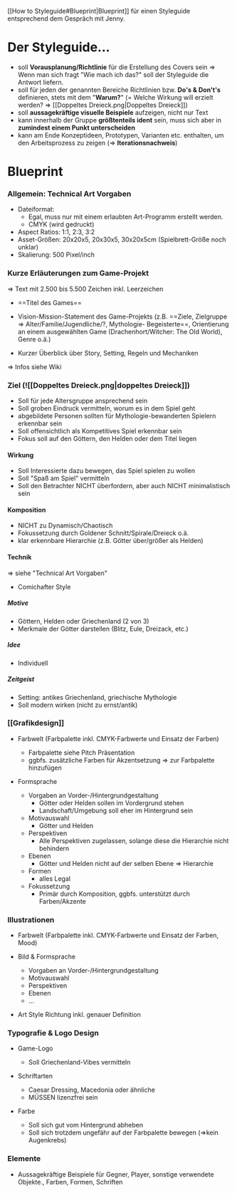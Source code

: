 [[How to Styleguide#Blueprint|Blueprint]] für einen Styleguide entsprechend dem Gespräch mit Jenny.

# Der Styleguide...
- soll **Vorausplanung/Richtlinie** für die Erstellung des Covers sein
	=> Wenn man sich fragt "Wie mach ich das?" soll der Styleguide die Antwort liefern.
- soll für jeden der genannten Bereiche Richtlinien bzw. **Do's & Don't's**  definieren, stets mit dem "**Warum?**" (= Welche Wirkung will erzielt werden? => [[Doppeltes Dreieck.png|Doppeltes Dreieck]])
- soll **aussagekräftige visuelle Beispiele** aufzeigen, nicht nur Text
- kann innerhalb der Gruppe **größtenteils ident** sein, muss sich aber in **zumindest einem Punkt unterscheiden**
- kann am Ende Konzeptideen, Prototypen, Varianten etc. enthalten, um den Arbeitsprozess zu zeigen (=> **Iterationsnachweis**)


# Blueprint
### Allgemein: Technical Art Vorgaben

- Dateiformat: 
	- Egal, muss nur mit einem erlaubten Art-Programm erstellt werden.
	- CMYK (wird gedruckt)
- Aspect Ratios: 1:1, 2:3, 3:2
- Asset-Größen: 20x20x5, 20x30x5, 30x20x5cm (Spielbrett-Größe noch unklar)
- Skalierung: 500 Pixel/inch

### Kurze Erläuterungen zum Game-Projekt
=> Text mit 2.500 bis 5.500 Zeichen inkl. Leerzeichen

- ==Titel des Games==

- Vision-Mission-Statement des Game-Projekts (z.B. ==Ziele, Zielgruppe => Alter/Familie/Jugendliche/?, Mythologie- Begeisterte==, Orientierung an einem ausgewählten Game (Drachenhort/Witcher: The Old World), Genre o.ä.)

- Kurzer Überblick über Story, Setting, Regeln und Mechaniken

=> Infos siehe Wiki
### Ziel (![[Doppeltes Dreieck.png|doppeltes Dreieck]])
- Soll für jede Altersgruppe ansprechend sein
- Soll groben Eindruck vermitteln, worum es in dem Spiel geht
- abgebildete Personen sollten für Mythologie-bewanderten Spielern erkennbar sein
- Soll offensichtlich als Kompetitives Spiel erkennbar sein
- Fokus soll auf den Göttern, den Helden oder dem Titel liegen
#### Wirkung
- Soll Interessierte dazu bewegen, das Spiel spielen zu wollen
- Soll "Spaß am Spiel" vermitteln
- Soll den Betrachter NICHT überfordern, aber auch NICHT minimalistisch sein
#### Komposition
- NICHT zu Dynamisch/Chaotisch
- Fokussetzung durch Goldener Schnitt/Spirale/Dreieck o.ä.
- klar erkennbare Hierarchie (z.B. Götter über/größer als Helden)
#### Technik
=> siehe "Technical Art Vorgaben"
- Comichafter Style
##### Motive
- Göttern, Helden oder Griechenland (2 von 3)
- Merkmale der Götter darstellen (Blitz, Eule, Dreizack, etc.)
##### Idee
- Individuell
##### Zeitgeist
- Setting: antikes Griechenland, griechische Mythologie
- Soll modern wirken (nicht zu ernst/antik)
### [[Grafikdesign]]

- Farbwelt (Farbpalette inkl. CMYK-Farbwerte und Einsatz der Farben)
	- Farbpalette siehe Pitch Präsentation
	- ggbfs. zusätzliche Farben für Akzentsetzung => zur Farbpalette hinzufügen

- Formsprache
	- Vorgaben an Vorder-/Hintergrundgestaltung
		- Götter oder Helden sollen im Vordergrund stehen
		- Landschaft/Umgebung soll eher im Hintergrund sein
	- Motivauswahl
		- Götter und Helden
	- Perspektiven
		- Alle Perspektiven zugelassen, solange diese die Hierarchie nicht behindern
	- Ebenen
		- Götter und Helden nicht auf der selben Ebene => Hierarchie
	- Formen
		- alles Legal
	- Fokussetzung
		- Primär durch Komposition, ggbfs. unterstützt durch Farben/Akzente

### Illustrationen

- Farbwelt (Farbpalette inkl. CMYK-Farbwerte und Einsatz der Farben, Mood)

- Bild & Formsprache 
	- Vorgaben an Vorder-/Hintergrundgestaltung
	- Motivauswahl
	- Perspektiven
	- Ebenen
	- ...

- Art Style Richtung inkl. genauer Definition

### Typografie & Logo Design

- Game-Logo
	- Soll Griechenland-Vibes vermitteln

- Schriftarten
	- Caesar Dressing, Macedonia oder ähnliche
	- MÜSSEN lizenzfrei sein

- Farbe
	- Soll sich gut vom Hintergrund abheben
	- Soll sich trotzdem ungefähr auf der Farbpalette bewegen (=>kein Augenkrebs)
### Elemente
- Aussagekräftige Beispiele für Gegner, Player, sonstige verwendete Objekte., Farben, Formen, Schriften

